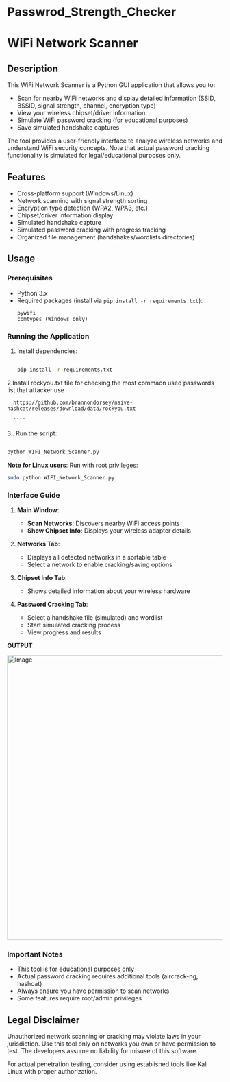 # Passwrod_Strength_Checker
# WiFi Network Scanner

## Description
This WiFi Network Scanner is a Python GUI application that allows you to:
- Scan for nearby WiFi networks and display detailed information (SSID, BSSID, signal strength, channel, encryption type)
- View your wireless chipset/driver information
- Simulate WiFi password cracking (for educational purposes)
- Save simulated handshake captures

The tool provides a user-friendly interface to analyze wireless networks and understand WiFi security concepts. Note that actual password cracking functionality is simulated for legal/educational purposes only.

## Features
- Cross-platform support (Windows/Linux)
- Network scanning with signal strength sorting
- Encryption type detection (WPA2, WPA3, etc.)
- Chipset/driver information display
- Simulated handshake capture
- Simulated password cracking with progress tracking
- Organized file management (handshakes/wordlists directories)

## Usage

### Prerequisites
- Python 3.x
- Required packages (install via `pip install -r requirements.txt`):
  ```
  pywifi
  comtypes (Windows only)
  ```

### Running the Application
1. Install dependencies:
   ```bash

   pip install -r requirements.txt

   ```
2.Install rockyou.txt file for checking the most commaon used passwords list that attacker use

      https://github.com/brannondorsey/naive-hashcat/releases/download/data/rockyou.txt
      
      ````
3.. Run the script:
   ```bash

python WIFI_Network_Scanner.py

   ```

   **Note for Linux users**: Run with root privileges:
   ```bash
   sudo python WIFI_Network_Scanner.py
   ```

### Interface Guide
1. **Main Window**:
   - **Scan Networks**: Discovers nearby WiFi access points
   - **Show Chipset Info**: Displays your wireless adapter details

2. **Networks Tab**:
   - Displays all detected networks in a sortable table
   - Select a network to enable cracking/saving options

3. **Chipset Info Tab**:
   - Shows detailed information about your wireless hardware

4. **Password Cracking Tab**:
   - Select a handshake file (simulated) and wordlist
   - Start simulated cracking process
   - View progress and results
  
**OUTPUT**


  <img width="627" height="665" alt="Image" src="https://github.com/user-attachments/assets/9c120efa-e768-4a48-a850-18d68b77a697" />

### Important Notes
- This tool is for educational purposes only
- Actual password cracking requires additional tools (aircrack-ng, hashcat)
- Always ensure you have permission to scan networks
- Some features require root/admin privileges

## Legal Disclaimer
Unauthorized network scanning or cracking may violate laws in your jurisdiction. Use this tool only on networks you own or have permission to test. The developers assume no liability for misuse of this software.

For actual penetration testing, consider using established tools like Kali Linux with proper authorization.

